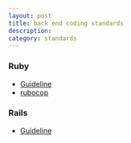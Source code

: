 ```yaml
---
layout: post
title: back end coding standards
description:
category: standards
---
```


### Ruby
* [Guideline](https://github.com/bbatsov/ruby-style-guide)
* [rubocop](https://github.com/bbatsov/rubocop)

### Rails
* [Guideline](https://github.com/bbatsov/rails-style-guide)
